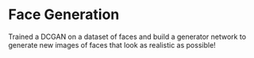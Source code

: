 # Face Generation

Trained a DCGAN on a dataset of faces and build a generator network to generate new images of faces that look as realistic as possible!
